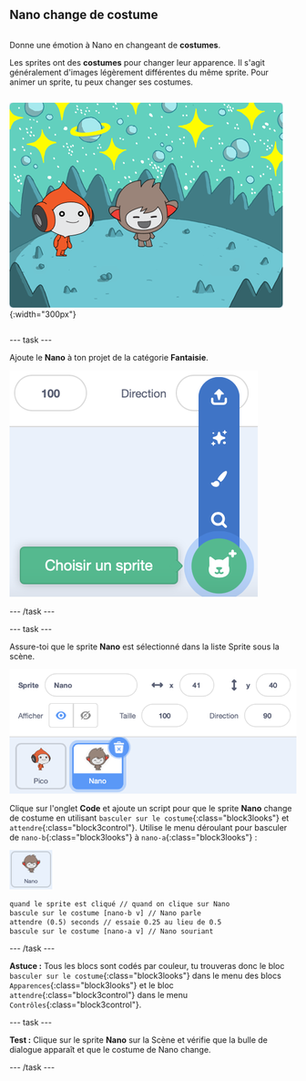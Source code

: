## Nano change de costume

<div style="display: flex; flex-wrap: wrap">
<div style="flex-basis: 200px; flex-grow: 1; margin-right: 15px;">

Donne une émotion à Nano en changeant de **costumes**.

Les sprites ont des **costumes** pour changer leur apparence. Il s'agit généralement d'images légèrement différentes du même sprite. Pour animer un sprite, tu peux changer ses costumes.

</div>
<div>

![Le sprite Nano avec les bras tendus](images/nano-b-demo.png){:width="300px"}

</div>
</div>

--- task ---

Ajoute le **Nano** à ton projet de la catégorie **Fantaisie**.

![L'icône « Choisir un Sprite ».](images/choose-sprite-menu.png)

--- /task ---

--- task ---

Assure-toi que le sprite **Nano** est sélectionné dans la liste Sprite sous la scène.

![La liste Sprite, avec une bordure bleue autour du sprite Nano pour montrer que Nano est sélectionné.](images/nano-selected.png)

Clique sur l'onglet **Code** et ajoute un script pour que le sprite **Nano** change de costume en utilisant `basculer sur le costume`{:class="block3looks"} et `attendre`{:class="block3control"}. Utilise le menu déroulant pour basculer de `nano-b`{:class="block3looks"} à `nano-a`{:class="block3looks"} :

![Le sprite Nano.](images/nano-sprite.png)

```blocks3
quand le sprite est cliqué // quand on clique sur Nano
bascule sur le costume [nano-b v] // Nano parle
attendre (0.5) seconds // essaie 0.25 au lieu de 0.5
bascule sur le costume [nano-a v] // Nano souriant
```
--- /task ---

**Astuce :** Tous les blocs sont codés par couleur, tu trouveras donc le bloc `basculer sur le costume`{:class="block3looks"} dans le menu des blocs `Apparences`{:class="block3looks"} et le bloc `attendre`{:class="block3control"} dans le menu `Contrôles`{:class="block3control"}.

--- task ---

**Test :** Clique sur le sprite **Nano** sur la Scène et vérifie que la bulle de dialogue apparaît et que le costume de Nano change.

--- /task ---
